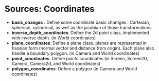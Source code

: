 # Sources: Coordinates

- **basis_changes** : Define some coordinate basic chantges : Cartesian, spherical, cylindrical, as well as the jacobian of those transformations
- **inverse_depth_coordinates**: Define the 2d point class, implemented with inverse depth. (in World coordinates)
- **plane_coordinates**: Define a plane class. planes are represented in hessian form (normal vector and distance from origin). Each plane also handle a boundary polygon. (in Camera and World coordinates)
- **point_coordinates**: Define points coordinates (in Screen, Screen2D, Camera, Camera2d, and World coordinates)
- **polygon_coordinates**: Define a polygon (in Camera and World coordinates)